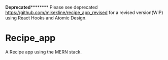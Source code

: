**********Deprecated******************
Please see deprecated https://github.com/mikekline/recipe_app_revised for a revised version(WIP) using React Hooks and Atomic Design.

# Recipe_app
A Recipe app using the MERN stack.
